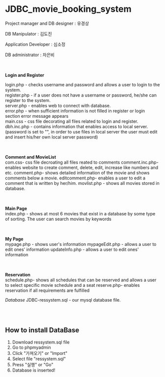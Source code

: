 # JDBC_movie_booking_system

Project manager and DB designer : 유경상

DB Manipulator : 김도진

Application Developer : 심소정

DB administrator : 차은비

<br><br>
<strong>Login and Register</strong><br>

login.php - checks username and password and allows a user to login to the system.<br>
register.php - if a user does not have a username or password, he/she can register to the system.<br>
server.php - enables web to connect with database. <br>
error.php - when sufficient information is not filled in register or login section error message appears<br>
main.css - css file decorating all files related to login and register.<br>
dbh.inc.php - contains information that enables access to local server. (password is set to "", in order to use files in local server the user must edit and insert his/her own local server password)<br><br><br>

<strong>Comment and MovieList</strong><br>
com.css- css file decroating all files reated to comments
comment.inc.php- enables website to create comment, delete, edit, increase like numbers and etc.
comment.php- shows detailed information of the movie and shows comments below a movie.
editcomment.php- enables a user to edit a comment that is written by her/him.
movlist.php - shows all movies stored in database.
<br><br><br>

<strong>Main Page</strong><br>
index.php - shows at most 6 movies that exist in a database by some type of sorting. The user can search movies by keywords<br><br><br>

<strong>My Page</strong><br>
mypage.php - shows user's information
mypageEdit.php - allows a user to edit ones' information
updateInfo.php - allows a user to edit ones' information
<br><br><br>

<strong>Reservation</strong><br>
schedule.php- shows all schedules that can be reserved and allows a user to select specific movie schedule and a seat
reserve.php- enables reservation if all requirements are fulfilled

*Database*
JDBC-ressystem.sql - our mysql database file. 


<br><br>
<h2>How to install DataBase</h2>

1. Download ressystem.sql file
2. Go to phpmyadmin
3. Click "가져오기" or "Import"
4. Select file "ressystem.sql"
5. Press "실행" or "Go"
6. Database is inserted!
